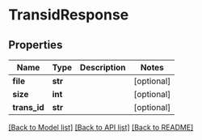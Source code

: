 # TransidResponse

## Properties
Name | Type | Description | Notes
------------ | ------------- | ------------- | -------------
**file** | **str** |  | [optional] 
**size** | **int** |  | [optional] 
**trans_id** | **str** |  | [optional] 

[[Back to Model list]](../README.md#documentation-for-models) [[Back to API list]](../README.md#documentation-for-api-endpoints) [[Back to README]](../README.md)


